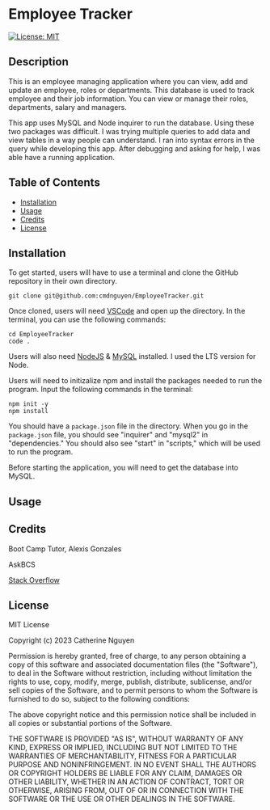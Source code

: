 # Employee Tracker
[![License: MIT](https://img.shields.io/badge/License-MIT-yellow.svg)](https://opensource.org/licenses/MIT)
## Description

This is an employee managing application where you can view, add and update an employee, roles or departments. This database is used to track employee and their job information. You can view or manage their roles, departments, salary and managers.

This app uses MySQL and Node inquirer to run the database. Using these two packages was difficult. I was trying multiple queries to add data and view tables in a way people can understand. I ran into syntax errors in the query while developing this app. After debugging and asking for help, I was able have a running application.

## Table of Contents

- [Installation](#installation)
- [Usage](#usage)
- [Credits](#credits)
- [License](#license)

## Installation

To get started, users will have to use a terminal and clone the GitHub repository in their own directory.

	git clone git@github.com:cmdnguyen/EmployeeTracker.git

Once cloned, users will need [VSCode](https://code.visualstudio.com/download) and open up the directory. In the terminal, you can use the following commands:

	cd EmployeeTracker
	code .

Users will also need [NodeJS](https://nodejs.org/en) & [MySQL](https://coding-boot-camp.github.io/full-stack/mysql/mysql-installation-guide) installed. I used the LTS version for Node.

Users will need to initizalize npm and install the packages needed to run the program. Input the following commands in the terminal:

	npm init -y
	npm install

You should have a `package.json` file in the directory. When you go in the `package.json` file, you should see "inquirer" and "mysql2" in "dependencies." 
You should also see "start" in "scripts," which will be used to run the program.

Before starting the application, you will need to get the database into MySQL.

## Usage


## Credits

Boot Camp Tutor, Alexis Gonzales

AskBCS

[Stack Overflow](https://stackoverflow.com/questions/75420796/mysql-results-for-inquirer-prompt)

## License

MIT License

Copyright (c) 2023 Catherine Nguyen

Permission is hereby granted, free of charge, to any person obtaining a copy
of this software and associated documentation files (the "Software"), to deal
in the Software without restriction, including without limitation the rights
to use, copy, modify, merge, publish, distribute, sublicense, and/or sell
copies of the Software, and to permit persons to whom the Software is
furnished to do so, subject to the following conditions:

The above copyright notice and this permission notice shall be included in all
copies or substantial portions of the Software.

THE SOFTWARE IS PROVIDED "AS IS", WITHOUT WARRANTY OF ANY KIND, EXPRESS OR
IMPLIED, INCLUDING BUT NOT LIMITED TO THE WARRANTIES OF MERCHANTABILITY,
FITNESS FOR A PARTICULAR PURPOSE AND NONINFRINGEMENT. IN NO EVENT SHALL THE
AUTHORS OR COPYRIGHT HOLDERS BE LIABLE FOR ANY CLAIM, DAMAGES OR OTHER
LIABILITY, WHETHER IN AN ACTION OF CONTRACT, TORT OR OTHERWISE, ARISING FROM,
OUT OF OR IN CONNECTION WITH THE SOFTWARE OR THE USE OR OTHER DEALINGS IN THE
SOFTWARE.
